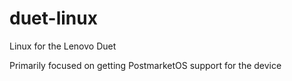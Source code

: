 # duet-linux
Linux for the Lenovo Duet

Primarily focused on getting PostmarketOS support for the device
